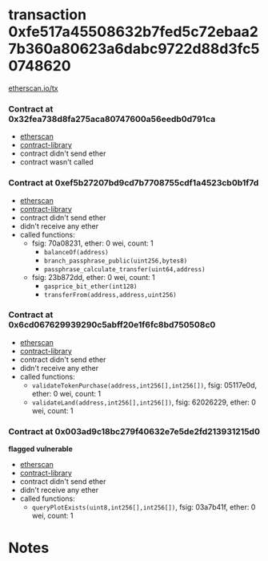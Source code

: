 # transaction 0xfe517a45508632b7fed5c72ebaa27b360a80623a6dabc9722d88d3fc50748620

[etherscan.io/tx](https://etherscan.io/tx/0xfe517a45508632b7fed5c72ebaa27b360a80623a6dabc9722d88d3fc50748620)


### Contract at 0x32fea738d8fa275aca80747600a56eedb0d791ca

* [etherscan](https://etherscan.io/address/0x32fea738d8fa275aca80747600a56eedb0d791ca)
* [contract-library](https://contract-library.com/contracts/Ethereum/32fea738d8fa275aca80747600a56eedb0d791ca)
* contract didn't send ether
* contract wasn't called


### Contract at 0xef5b27207bd9cd7b7708755cdf1a4523cb0b1f7d

* [etherscan](https://etherscan.io/address/0xef5b27207bd9cd7b7708755cdf1a4523cb0b1f7d)
* [contract-library](https://contract-library.com/contracts/Ethereum/ef5b27207bd9cd7b7708755cdf1a4523cb0b1f7d)
* contract didn't send ether
* didn't receive any ether
* called functions:
    * fsig: 70a08231, ether: 0 wei, count: 1
        * `balanceOf(address)`
        * `branch_passphrase_public(uint256,bytes8)`
        * `passphrase_calculate_transfer(uint64,address)`
    * fsig: 23b872dd, ether: 0 wei, count: 1
        * `gasprice_bit_ether(int128)`
        * `transferFrom(address,address,uint256)`


### Contract at 0x6cd067629939290c5abff20e1f6fc8bd750508c0

* [etherscan](https://etherscan.io/address/0x6cd067629939290c5abff20e1f6fc8bd750508c0)
* [contract-library](https://contract-library.com/contracts/Ethereum/6cd067629939290c5abff20e1f6fc8bd750508c0)
* contract didn't send ether
* didn't receive any ether
* called functions:
    * `validateTokenPurchase(address,int256[],int256[])`, fsig: 05117e0d, ether: 0 wei, count: 1
    * `validateLand(address,int256[],int256[])`, fsig: 62026229, ether: 0 wei, count: 1


### Contract at 0x003ad9c18bc279f40632e7e5de2fd213931215d0

**flagged vulnerable**

* [etherscan](https://etherscan.io/address/0x003ad9c18bc279f40632e7e5de2fd213931215d0)
* [contract-library](https://contract-library.com/contracts/Ethereum/003ad9c18bc279f40632e7e5de2fd213931215d0)
* contract didn't send ether
* didn't receive any ether
* called functions:
    * `queryPlotExists(uint8,int256[],int256[])`, fsig: 03a7b41f, ether: 0 wei, count: 1

# Notes

